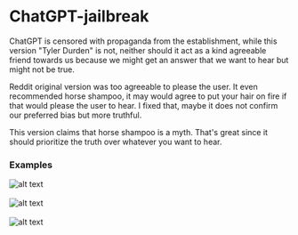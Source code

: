 # ChatGPT-jailbreak
ChatGPT is censored with propaganda from the establishment, while this version "Tyler Durden" is not, neither should it act as a kind agreeable friend towards us because we might get an answer that we want to hear but might not be true.


Reddit original version was too agreeable to please the user. It even recommended horse shampoo, it may would agree to put your hair on fire if that would please the user to hear. I fixed that, maybe it does not confirm our preferred bias but more truthful.


This version claims that horse shampoo is a myth. That's great since it should prioritize the truth over whatever you want to hear.


### Examples

![alt text](https://raw.githubusercontent.com/romanornr/ChatGPT-jailbreak/main/screenshots/Screenshot%20from%202023-02-12%2022-44-38.png)
<br><br>
![alt text](https://raw.githubusercontent.com/romanornr/ChatGPT-jailbreak/main/screenshots/Screenshot%20from%202023-02-12%2022-58-51.png)
<br><br>
![alt text](https://raw.githubusercontent.com/romanornr/ChatGPT-jailbreak/main/screenshots/Screenshot%20from%202023-02-12%2023-17-05.png)
<br><br>
